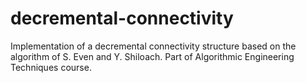 # decremental-connectivity
Implementation of a decremental connectivity structure based on the algorithm of S. Even and Y. Shiloach.
Part of Algorithmic Engineering Techniques course.
